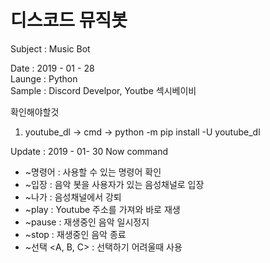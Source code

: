 # 디스코드 뮤직봇

Subject : Music Bot

Date : 2019 - 01 - 28 <br>
Launge : Python <br>
Sample : Discord Develpor, Youtbe 섹시베이비 <br>

확인해야할것
1. youtube_dl -> cmd -> python -m pip install -U youtube_dl

Update : 2019 - 01- 30
Now command 
  - ~명령어 : 사용할 수 있는 명령어 확인
  - ~입장 : 음악 봇을 사용자가 있는 음성채널로 입장
  - ~나가 : 음성채널에서 강퇴
  - ~play <Link> : Youtube 주소를 가져와 바로 재생 
  - ~pause : 재생중인 음악 일시정지
  - ~stop : 재생중인 음악 종료
  - ~선택 <A, B, C> : 선택하기 어려울때 사용
